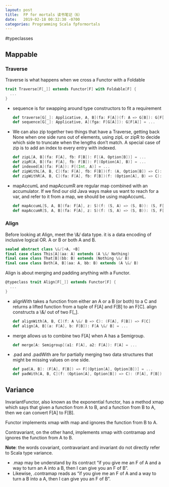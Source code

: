 ```yaml
---
layout: post
title:  FP for mortals 读书笔记（6）
date:   2019-02-18 00:32:30 -0700
categories: Programming Scala fpformortals
---
```

#typeclasses
## Mappable
### Traverse
Traverse is what happens when we cross a Functor with a Foldable
```scala
trait Traverse[F[_]] extends Functor[F] with Foldable[F] {
  ...
}
```
+ 
    sequence is for swapping around type constructors to fit a requirement
    ```scala
    def traverse[G[_]: Applicative, A, B](fa: F[A])(f: A => G[B]): G[F[B]]
    def sequence[G[_]: Applicative, A](fga: F[G[A]]): G[F[A]] = ...
    ```

+ 
    We can also zip together two things that have a Traverse, getting back None when one side runs out of elements, using zipL or zipR to decide which side to truncate when the lengths don’t match. A special case of zip is to add an index to every entry with indexed.
    ```scala
    def zipL[A, B](fa: F[A], fb: F[B]): F[(A, Option[B])] = ...
    def zipR[A, B](fa: F[A], fb: F[B]): F[(Option[A], B)] = ...
    def indexed[A](fa: F[A]): F[(Int, A)] = ...
    def zipWithL[A, B, C](fa: F[A], fb: F[B])(f: (A, Option[B]) => C): F[C] = ...
    def zipWithR[A, B, C](fa: F[A], fb: F[B])(f: (Option[A], B) => C): F[C] = ...
    ```

+ 
    mapAccumL and mapAccumR are regular map combined with an accumulator. If we find our old Java ways make us want to reach for a var, and refer to it from a map, we should be using mapAccumL.
    ```scala
    def mapAccumL[S, A, B](fa: F[A], z: S)(f: (S, A) => (S, B)): (S, F[B]) = ...
    def mapAccumR[S, A, B](fa: F[A], z: S)(f: (S, A) => (S, B)): (S, F[B]) = ...
    ```

### Align
Before looking at Align, meet the \\&/ data type. it is a data encoding of inclusive logical OR. A or B or both A and B.
```scala
sealed abstract class \&/[+A, +B]
final case class This[A](aa: A) extends (A \&/ Nothing)
final case class That[B](bb: B) extends (Nothing \&/ B)
final case class Both[A, B](aa: A, bb: B) extends (A \&/ B)
```

Align is about merging and padding anything with a Functor. 
```scala
@typeclass trait Align[F[_]] extends Functor[F] {
  ...
}
```

+ 
    alignWith takes a function from either an A or a B (or both) to a C and returns a lifted function from a tuple of F\[A\] and F\[B\] to an F\[C\]. align constructs a \\&/ out of two F\[\_\].
    ```scala
    def alignWith[A, B, C](f: A \&/ B => C): (F[A], F[B]) => F[C]
    def align[A, B](a: F[A], b: F[B]): F[A \&/ B] = ...
    ```
+ 
    merge allows us to combine two F\[A\] when A has a Semigroup.
    ```scala
    def merge[A: Semigroup](a1: F[A], a2: F[A]): F[A] = ...
    ```
+ 
    .pad and .padWith are for partially merging two data structures that might be missing values on one side.
    ```scala
    def pad[A, B]: (F[A], F[B]) => F[(Option[A], Option[B])] = ...
    def padWith[A, B, C](f: (Option[A], Option[B]) => C): (F[A], F[B]) => F[C] = ...
    ```

## Variance
InvariantFunctor, also known as the exponential functor, has a method xmap which says that given a function from A to B, and a function from B to A, then we can convert F\[A\] to F\[B\].

Functor implements xmap with map and ignores the function from B to A.

Contravariant, on the other hand, implements xmap with contramap and ignores the function from A to B.

__Note__:
the words covariant, contravariant and invariant do not directly refer to Scala type variance. 

+ 
    .map may be understand by its contract “if you give me an F of A and a way to turn an A into a B, then I can give you an F of B”.
+ 
    Likewise, .contramap reads as “if you give me an F of A and a way to turn a B into a A, then I can give you an F of B”.